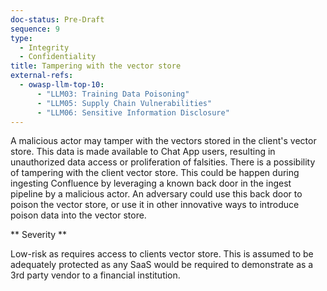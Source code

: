```yaml
---
doc-status: Pre-Draft
sequence: 9
type:
  - Integrity
  - Confidentiality
title: Tampering with the vector store
external-refs:
  - owasp-llm-top-10:
      - "LLM03: Training Data Poisoning"
      - "LLM05: Supply Chain Vulnerabilities"
      - "LLM06: Sensitive Information Disclosure"
---
```


A malicious actor may tamper with the vectors stored in the client's vector store. 
This data is made available to Chat App users, resulting in unauthorized data access or proliferation of falsities.
There is a possibility of tampering with the client vector store. This could be happen during 
ingesting Confluence by leveraging a known back door in the ingest pipeline by a malicious actor. An adversary could use this
back door to poison the vector store, or use it in other innovative ways to introduce poison data into the vector store.

** Severity **

Low-risk as requires access to clients vector store. This is assumed to be adequately protected as any SaaS would be required to demonstrate as a 3rd party vendor to a financial institution.

